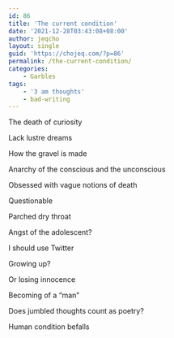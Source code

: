 ```yaml
---
id: 86
title: 'The current condition'
date: '2021-12-28T03:43:08+08:00'
author: jeqcho
layout: single
guid: 'https://chojeq.com/?p=86'
permalink: /the-current-condition/
categories:
    - Garbles
tags:
    - '3 am thoughts'
    - bad-writing
---
```


The death of curiosity

Lack lustre dreams

How the gravel is made

Anarchy of the conscious and the unconscious

Obsessed with vague notions of death

Questionable

Parched dry throat

Angst of the adolescent?

I should use Twitter

Growing up?

Or losing innocence

Becoming of a “man”

Does jumbled thoughts count as poetry?

Human condition befalls